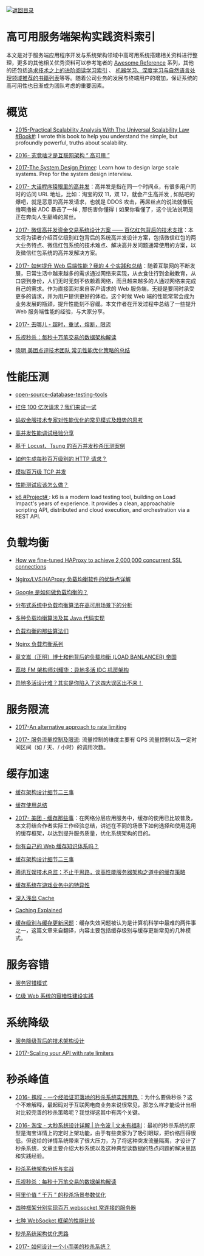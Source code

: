 [![返回目录](https://parg.co/UGo)](https://parg.co/b4z)

# 高可用服务端架构实践资料索引

本文是对于服务端应用程序开发与系统架构领域中高可用系统搭建相关资料进行整理，更多的其他相关优秀资料可以参考笔者的 [Awesome Reference](http://6me.us/qvPQ) 系列，其他的还包括[追求技术之上的进阶阅读学习索引](https://zhuanlan.zhihu.com/p/25642783) 、 [机器学习、深度学习与自然语言处理领域推荐的书籍列表](https://zhuanlan.zhihu.com/p/25612011)等等。随着公司业务的发展与终端用户的增加，保证系统的高可用性也日渐成为团队考虑的重要因素。

# 概览

* [2015-Practical Scalability Analysis With The Universal Scalability Law #Book#](https://parg.co/bNA): I wrote this book to help you understand the simple, but profoundly powerful, truths about scalability.

* [2016- 究竟啥才是互联网架构 “ 高可用 ”](http://6me.us/Fz25N7)

* [2017-The System Design Primer](https://github.com/donnemartin/system-design-primer): Learn how to design large scale systems. Prep for the system design interview.

* [2017- 大话程序猿眼里的高并发](https://blog.thankbabe.com/2016/04/01/high-concurrency/)：高并发是指在同一个时间点，有很多用户同时的访问 URL 地址，比如：淘宝的双 11，双 12，就会产生高并发 , 如贴吧的爆吧，就是恶意的高并发请求，也就是 DDOS 攻击，再屌丝点的说法就像玩撸啊撸被 ADC 暴击了一样 , 那伤害你懂得 ( 如果你看懂了，这个说法说明是正在奔向人生巅峰的屌丝。

* [2017- 微信高并发资金交易系统设计方案 —— 百亿红包背后的技术支撑](http://mp.weixin.qq.com/s/suBAJrP6uN2kFgHtGz16mw)：本文将为读者介绍百亿级别红包背后的系统高并发设计方案，包括微信红包的两大业务特点、微信红包系统的技术难点、解决高并发问题通常使用的方案，以及微信红包系统的高并发解决方案。

* [2017- 如何提升 Web 后端性能？我的 4 个实践和总结](http://mp.weixin.qq.com/s/KsXS5f-1-217CY5R88qOHQ)：随着互联网的不断发展，日常生活中越来越多的需求通过网络来实现，从衣食住行到金融教育，从口袋到身份，人们无时无刻不依赖着网络，而且越来越多的人通过网络来完成自己的需求。作为直接面对来自客户请求的 Web 服务端，无疑是要同时承受更多的请求，并为用户提供更好的体验。这个时候 Web 端的性能常常会成为业务发展的瓶颈，提升性能刻不容缓。本文作者在开发过程中总结了一些提升 Web 服务端性能的经验，与大家分享。

* [2017- 去哪儿 - 超时，重试，熔断，限流](http://mp.weixin.qq.com/s/wIQIv4TAHRIqR_X9iSz3Hw)

* [乐视秒杀：每秒十万笔交易的数据架构解读 ](http://www.uml.org.cn/sjjm/201611184.asp)

* [晓明 美团点评技术团队 常见性能优化策略的总结](http://tech.meituan.com/performance_tunning.html)

# 性能压测

* [open-source-database-testing-tools](http://www.softwaretestingmagazine.com/tools/open-source-database-testing-tools/)

- [扛住 100 亿次请求？我们来试一试](https://github.com/xiaojiaqi/10billionhongbaos/wiki/%E6%89%9B%E4%BD%8F100%E4%BA%BF%E6%AC%A1%E8%AF%B7%E6%B1%82%EF%BC%9F%E6%88%91%E4%BB%AC%E6%9D%A5%E8%AF%95%E4%B8%80%E8%AF%95)

- [蚂蚁金服技术专家对性能优化的常见模式及趋势的思考](https://yq.aliyun.com/articles/54004?hmsr=toutiao.io&utm_medium=toutiao.io&utm_source=toutiao.io)

* [高并发性能调试经验分享](https://zhuanlan.zhihu.com/p/21348220)

* [基于 Locust、Tsung 的百万并发秒杀压测案例](http://mp.weixin.qq.com/s?__biz=MzAwMDU1MTE1OQ==&mid=405352450&idx=1&sn=77485a9f0d1e504c8a6068e3b60f81c7&scene=23&srcid=0417zuijO8QFRZo2rVYeqltv#rd)

* [如何生成每秒百万级别的 HTTP 请求？](http://blog.jobbole.com/87509/)

* [模拟百万级 TCP 并发](http://mp.weixin.qq.com/s?__biz=MzIxMjAzMDA1MQ==&mid=2648945745&idx=1&sn=422c7dd658ba83a42f5753669716378f&chksm=8f5b535db82cda4b281dfab3858e4afa6e6b453d0b77f5dd5d3f8ca3e33184fa470803d4d21e#rd)

* [性能测试应该怎么做？](http://coolshell.cn/articles/17381.html?hmsr=toutiao.io&utm_medium=toutiao.io&utm_source=toutiao.io)

* [k6 #Project# ](https://github.com/loadimpact/k6): k6 is a modern load testing tool, building on Load Impact's years of experience. It provides a clean, approachable scripting API, distributed and cloud execution, and orchestration via a REST API.

# 负载均衡

* [How we fine-tuned HAProxy to achieve 2,000,000 concurrent SSL connections](https://medium.freecodecamp.com/how-we-fine-tuned-haproxy-to-achieve-2-000-000-concurrent-ssl-connections-d017e61a4d27)

* [Nginx/LVS/HAProxy 负载均衡软件的优缺点详解](http://os.51cto.com/art/201407/446441.htm)

- [Google 是如何做负载均衡的？](https://zhuanlan.zhihu.com/p/23826170)

- [分布式系统中负载均衡算法在高可用场景下的分析](http://tech.youzan.com/load-balancing-algorithm/)

- [多种负载均衡算法及其 Java 代码实现](http://www.duzhi.me/article/864.html?hmsr=toutiao.io&utm_medium=toutiao.io&utm_source=toutiao.io)

- [负载均衡的那些算法们 ](http://mp.weixin.qq.com/s?__biz=MzA3MDExNzcyNA==&mid=2650392075&idx=1&sn=fca2ebeca258e15f78a43c44bbb6153d&scene=0#wechat_redirect)

- [Nginx 负载均衡系列](http://blog.csdn.net/zhangskd/article/details/50208527)

- [章文嵩（正明）博士和他背后的负载均衡 (LOAD BANLANCER) 帝国](https://yq.aliyun.com/articles/52752?hmsr=toutiao.io&utm_medium=toutiao.io&utm_source=toutiao.io)

- [荔枝 FM 架构师刘耀华：异地多活 IDC 机房架构](http://geek.csdn.net/news/detail/53231)

- [异地多活设计难？其实是你陷入了这四大误区出不来！](http://mp.weixin.qq.com/s?__biz=MjM5MDE0Mjc4MA==&mid=2650993345&idx=1&sn=f460c51ad3dfd1da4d41e0a408969c54&scene=0#wechat_redirect)

# 服务限流

* [2017-An alternative approach to rate limiting](https://medium.com/figma-design/an-alternative-approach-to-rate-limiting-f8a06cf7c94c)

- [2017- 服务流量控制及限流](http://blog.brucefeng.info/post/rate-limiter): 流量控制的维度主要有 QPS 流量控制以及一定时间区间（如 / 天、/ 小时）的调用次数。

# 缓存加速

* [缓存架构设计细节二三事](http://mp.weixin.qq.com/s?__biz=MjM5ODYxMDA5OQ==&mid=404087915&idx=1&sn=075664193f334874a3fc87fd4f712ebc&scene=1&srcid=0908q5LhvuehVvGCl53eKx7y&from=groupmessage&isappinstalled=0#wechat_redirect)

* [缓存使用总结](https://fdx321.github.io/2016/09/09/%E7%BC%93%E5%AD%98%E4%BD%BF%E7%94%A8%E6%80%BB%E7%BB%93/)

* [2017- 美团 - 缓存那些事](http://geek.csdn.net/news/detail/172308)：在网络分层应用服务中，缓存的使用已比较普及，本文将结合作者实际工作经验总结，讲述在不同的场景下如何选择和使用适用的缓存框架，以达到提升服务质量，优化系统架构的目的。

- [你有自己的 Web 缓存知识体系吗？](http://www.tuicool.com/articles/z2uqamn)

- [缓存架构设计细节二三事 ](http://mp.weixin.qq.com/s?__biz=MjM5ODYxMDA5OQ==&mid=404087915&idx=1&sn=075664193f334874a3fc87fd4f712ebc)

- [腾讯互娱技术总监：不止于思路，谈高性能服务器架构之道中的缓存策略](http://dbaplus.cn/news-21-504-1.html?hmsr=toutiao.io&utm_medium=toutiao.io&utm_source=toutiao.io)

- [缓存系统在游戏业务中的特异性](http://mp.weixin.qq.com/s?__biz=MzI2NDU4OTExOQ==&mid=2247483707&idx=1&sn=b88330668d0eb6930cd3b1db95b54ed4&chksm=eaab1b6bdddc927dc78ba30581841c75ac0d8082c6d218200e473b5946fff8905acf65fa2c93#rd)

- [深入浅出 Cache](http://tech.youzan.com/cache-background/)

- [Caching Explained](https://cachingexplained.com/#caching-explained)

- [缓存级别与缓存更新问题](https://parg.co/bs3)：缓存失效问题被认为是计算机科学中最难的两件事之一，这篇文章来自翻译，内容主要包括缓存级别与缓存更新常见的几种模式。

# 服务容错

* [服务容错模式](http://tech.meituan.com/service-fault-tolerant-pattern.html)

* [亿级 Web 系统的容错性建设实践](https://stgod.com/2120)

# 系统降级

* [服务降级背后的技术架构设计](http://mp.weixin.qq.com/s/cfWwjhKgDXMSQ3BzJ_S2Ag)

* [2017-Scaling your API with rate limiters](https://stripe.com/blog/rate-limiters)

# 秒杀峰值

* [2016- 携程 - 一个经验证可落地的秒杀系统实践思路 ](http://6me.us/ChFx0)：为什么要做秒杀？这个不难解释，最起码对于互联网电商业务来说很常见，那怎么样才能设计出相对比较完善的秒杀策略呢？我觉得这其中有两个关键。

* [2016- 淘宝 - 大秒系统设计详解 | 许令波 | 文末有福利](http://6me.us/YJG)：最初的秒杀系统的原型是淘宝详情上的定时上架功能，由于有些卖家为了吸引眼球，把价格压得很低。但这给的详情系统带来了很大压力，为了将这种突发流量隔离，才设计了秒杀系统，文章主要介绍大秒系统以及这种典型读数据的热点问题的解决思路和实践经验。

* [秒杀系统架构分析与实战](http://developer.51cto.com/art/201601/503511.htm)

* [乐视秒杀：每秒十万笔交易的数据架构解读](http://dbaplus.cn/news-21-420-1.html)

* [阿里价值 “ 千万 ” 的秒杀场景参数优化](http://dbaplus.cn/news-21-457-1.html?hmsr=toutiao.io&utm_medium=toutiao.io&utm_source=toutiao.io)

* [四种框架分别实现百万 websocket 常连接的服务器](http://blog.jobbole.com/103995/)

* [七种 WebSocket 框架的性能比较](http://blog.jobbole.com/103994/)

* [秒杀系统架构优化思路 ](https://mp.weixin.qq.com/s?__biz=MzA4NDc2MDQ1Nw==&mid=2650238120&idx=1&sn=b769692f21dd70ab64b118fc7fecf3c4&chksm=87e18e4eb09607581db3769df7a50526658d8b9ffea0d19523b875e8c682eb790ee4291904dc&scene=0&key=&ascene=7&uin=&devicetype=android-22&version=26031c38&nettype=WIFI)

* [2017- 如何设计一个小而美的秒杀系统？](https://parg.co/by3)
